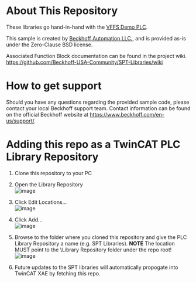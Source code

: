 # About This Repository

These libraries go hand-in-hand with the [VFFS Demo PLC](https://github.com/Beckhoff-USA-Community/PackML_PLC_Example).

This sample is created by [Beckhoff Automation LLC.](https://www.beckhoff.com/en-us/), and is provided as-is under the Zero-Clause BSD license.

Associated Function Block documentation can be found in the project wiki. https://github.com/Beckhoff-USA-Community/SPT-Libraries/wiki


# How to get support

Should you have any questions regarding the provided sample code, please contact your local Beckhoff support team. Contact information can be found on the official Beckhoff website at https://www.beckhoff.com/en-us/support/.

# Adding this repo as a TwinCAT PLC Library Repository
1. Clone this repository to your PC

2. Open the Library Repository<br>
![image](https://user-images.githubusercontent.com/18381949/232176085-f3e0c4d4-55e7-43ea-8b0a-e522097ed7e2.png)<br>
3. Click Edit Locations...<br>
![image](https://user-images.githubusercontent.com/18381949/232176094-19207cc8-6025-499f-bf4c-b67a868b016a.png)<br>
4. Click Add...<br>
![image](https://user-images.githubusercontent.com/18381949/232176099-71ab50a5-edb9-4515-a275-06798085bdfa.png)<br>
5. Browse to the folder where you cloned this repository and give the PLC Library Repository a name (e.g. SPT Libraries).  **NOTE** The location MUST point to the \Library Repository folder under the repo root!<br>
![image](https://user-images.githubusercontent.com/18381949/232176139-73b25709-1d7a-47f6-be59-96358e02096f.png)<br>
6. Future updates to the SPT libraries will automatically propogate into TwinCAT XAE by fetching this repo.

